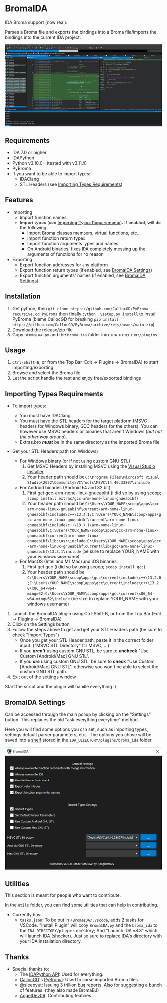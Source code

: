# BromaIDA

IDA Broma support (now real).

Parses a Broma file and exports the bindings into a Broma file/imports the bindings into the current IDA project.

[![BromaIDA](assets/bida.gif)](https://github.com/SpaghettDev/BromaIDA/releases)

## Requirements

- IDA 7.0 or higher
- IDAPython
- Python v3.10.0+ (tested with v3.11.9)
- PyBroma
- If you want to be able to import types:
  - IDAClang
  - STL Headers (see [Importing Types Requirements](#importing-types-requirements))

## Features

- Importing
  - Import function names
  - Import types (see [Importing Types Requirements](#importing-types-requirements)). If enabled, will do the following:
    - Import Broma classes members, virtual functions, etc...
    - Import function return types
    - Import function arguments types and names
    - On Android binaries, fixes IDA completely messing up the arguments of functions for no reason
- Exporting
  - Export function addresses for any platform
  - Export function return types (if enabled, see [BromaIDA Settings](#bromaida-settings))
  - Export function arguments' names (if enabled, see [BromaIDA Settings](#bromaida-settings))

## Installation

1. Get python, then `git clone https://github.com/CallocGD/PyBroma --recursive`, `cd PyBroma` then finally `python .\setup.py install` to install PyBroma (blame CallocGD for breaking `pip install https://github.com/CallocGD/PyBroma/archive/refs/heads/main.zip`)
2. Download the release/zip file
3. Copy `BromaIDA.py` and the `broma_ida` folder into `IDA_DIRECTORY/plugins`

## Usage

1. `Ctrl-Shift-B`, or from the Top Bar (Edit -> Plugins -> BromaIDA) to start importing/exporting
2. Browse and select the Broma file
3. Let the script handle the rest and enjoy free/exported bindings

## Importing Types Requirements

- To import types:
  - You must have IDAClang.
  - You must have the STL headers for the target platform (MSVC headers for Windows binary, GCC headers for the others). You can however use MSVC headers on binaries that aren't Windows (_but not the other way around_).
  - Extras.bro **_must_** be in the same directory as the imported Broma file

- Get your STL Headers path (on Windows)
  - For Windows binary (or if not using custom GNU STL)
     1. Get MSVC Headers by installing MSVC using the [Visual Studio Installer](https://visualstudio.microsoft.com/downloads)
     2. Your header path should be `C:\Program Files\Microsoft Visual Studio\2022\Community\VC\Tools\MSVC\14.40.33807\include`
  - For Android binaries (Android 64 and 32 bit)
     1. First get gcc-arm-none-linux-gnueabihf (i did so by using scoop; `scoop install extras/gcc-arm-none-linux-gnueabihf`)
     2. Your header path should be `C:\Users\YOUR_NAME\scoop\apps\gcc-arm-none-linux-gnueabihf\current\arm-none-linux-gnueabihf\include\c++\13.3.1;C:\Users\YOUR_NAME\scoop\apps\gcc-arm-none-linux-gnueabihf\current\arm-none-linux-gnueabihf\include\c++\13.3.1\arm-none-linux-gnueabihf;C:\Users\YOUR_NAME\scoop\apps\gcc-arm-none-linux-gnueabihf\current\arm-none-linux-gnueabihf\libc\usr\include;C:\Users\YOUR_NAME\scoop\apps\gcc-arm-none-linux-gnueabihf\current\lib\gcc\arm-none-linux-gnueabihf\13.3.1\include` (be sure to replace YOUR_NAME with your windows username)
  - For MacOS (Intel and M1 Mac) and iOS binaries
     1. First get gcc (i did so by using scoop; `scoop install gcc`)
     2. Your header path should be `C:\Users\YOUR_NAME\scoop\apps\gcc\current\include\c++\13.2.0;C:\Users\YOUR_NAME\scoop\apps\gcc\current\include\c++\13.2.0\x86_64-w64-mingw32;C:\Users\YOUR_NAME\scoop\apps\gcc\current\x86_64-w64-mingw32\include` (be sure to replace YOUR_NAME with your windows username)

1. Launch the BromaIDA plugin using Ctrl-Shift-B, or from the Top Bar (Edit -> Plugins -> BromaIDA)
2. Click on the Settings button
3. Follow the steps above to get and get your STL Headers path (be sure to check "Import Types")
   - Once you get your STL Header path, paste it in the correct folder input. ("MSVC STL Directory" for MSVC, ...)
   - If you **_aren't_** using custom GNU STL, be sure to **uncheck** "Use Custom [Android/Mac] GNU STL".
   - If you **_are_** using custom GNU STL, be sure to **check** "Use Custom [Android/Mac] GNU STL", otherwise you won't be able to select the custom GNU STL path.
4. Exit out of the settings window

Start the script and the plugin will handle everything :)

## BromaIDA Settings

Can be accessed through the main popup by clicking on the "Settings" button.
This replaces the old "ask everything everytime" method.

Here you will find some options you can set, such as importing types, settings default parser parameters, etc...
The options you chose will be saved into a [shelf](https://docs.python.org/3/library/shelve.html) stored in the `IDA_DIRECTORY/plugins/broma_ida` folder.

![BromaIDA Settings](assets/settings.png)

## Utilities

This section is meant for people who want to contribute.

In the `utils` folder, you can find some utilities that can help in contributing.

- Currently has:
  - `tasks.json`: To be put in `/BromaIDA/.vscode`, adds 2 tasks for VSCode. "Install Plugin" will copy `BromaIDA.py` and the `broma_ida` to the `IDA_DIRECTORY/plugins` directory; And "Launch IDA v8.3" which will launch IDA (shocker). Just be sure to replace IDA's directory with your IDA installation directory.

## Thanks

- Special thanks to:
  - The [IDAPython API](https://hex-rays.com/products/ida/support/idapython_docs): Used for everything.
  - [CallocGD](https://github.com/CallocGD)'s [PyBroma](https://github.com/CallocGD/PyBroma): Used to parse imported Broma files.
  - @sleepyut: Issuing 3 trillion bug reports. Also for suggesting a bunch of features. (they also made BromaBJ)
  - [AngelDev06](https://github.com/AngelDev06): Contributing features.
